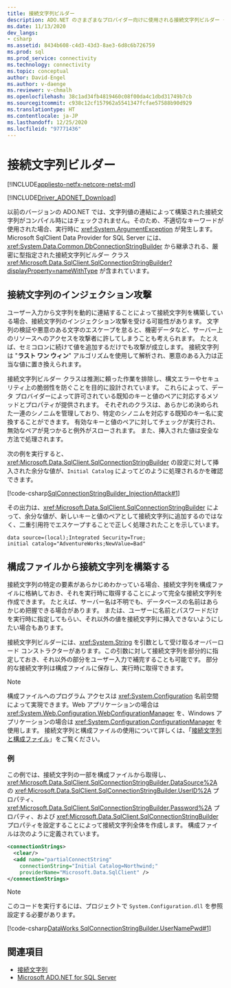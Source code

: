 ```yaml
---
title: 接続文字列ビルダー
description: ADO.NET のさまざまなプロバイダー向けに使用される接続文字列ビルダー クラスについて説明します。これらはすべて DbConnectionStringBuilder から継承されます。
ms.date: 11/13/2020
dev_langs:
- csharp
ms.assetid: 8434b608-c4d3-43d3-8ae3-6d8c6b726759
ms.prod: sql
ms.prod_service: connectivity
ms.technology: connectivity
ms.topic: conceptual
author: David-Engel
ms.author: v-daenge
ms.reviewer: v-chmalh
ms.openlocfilehash: 38c1ad34fb4819460c08f00da4c1dbd31749b7cb
ms.sourcegitcommit: c938c12cf157962a5541347fcfae57588b90d929
ms.translationtype: HT
ms.contentlocale: ja-JP
ms.lasthandoff: 12/25/2020
ms.locfileid: "97771436"
---
```

# <a name="connection-string-builders"></a>接続文字列ビルダー

[!INCLUDE[appliesto-netfx-netcore-netst-md](../../includes/appliesto-netfx-netcore-netst-md.md)]

[!INCLUDE[Driver_ADONET_Download](../../includes/driver_adonet_download.md)]

以前のバージョンの ADO.NET では、文字列値の連結によって構築された接続文字列がコンパイル時にはチェックされません。そのため、不適切なキーワードが使用された場合、実行時に <xref:System.ArgumentException> が発生します。 Microsoft SqlClient Data Provider for SQL Server には、<xref:System.Data.Common.DbConnectionStringBuilder> から継承される、厳密に型指定された接続文字列ビルダー クラス <xref:Microsoft.Data.SqlClient.SqlConnectionStringBuilder?displayProperty=nameWithType> が含まれています。

## <a name="connection-string-injection-attacks"></a>接続文字列のインジェクション攻撃

ユーザー入力から文字列を動的に連結することによって接続文字列を構築している場合、接続文字列のインジェクション攻撃を受ける可能性があります。 文字列の検証や悪意のある文字のエスケープを怠ると、機密データなど、サーバー上のリソースへのアクセスを攻撃者に許してしまうことも考えられます。 たとえば、セミコロンに続けて値を追加するだけでも攻撃が成立します。 接続文字列は "**ラスト ワン ウィン**" アルゴリズムを使用して解析され、悪意のある入力は正当な値に置き換えられます。

接続文字列ビルダー クラスは推測に頼った作業を排除し、構文エラーやセキュリティ上の脆弱性を防ぐことを目的に設計されています。 これらによって、データ プロバイダーによって許可されている既知のキーと値のペアに対応するメソッドとプロパティが提供されます。 それぞれのクラスは、あらかじめ決められた一連のシノニムを管理しており、特定のシノニムを対応する既知のキー名に変換することができます。 有効なキーと値のペアに対してチェックが実行され、無効なペアが見つかると例外がスローされます。 また、挿入された値は安全な方法で処理されます。

次の例を実行すると、<xref:Microsoft.Data.SqlClient.SqlConnectionStringBuilder> の設定に対して挿入された余分な値が、`Initial Catalog` によってどのように処理されるかを確認できます。

[!code-csharp[SqlConnectionStringBuilder_InjectionAttack#1](~/../sqlclient/doc/samples/SqlConnectionStringBuilder_InjectionAttack.cs#1)]

その出力は、<xref:Microsoft.Data.SqlClient.SqlConnectionStringBuilder> によって、余分な値が、新しいキーと値のペアとして接続文字列に追加するのではなく、二重引用符でエスケープすることで正しく処理されたことを示しています。

```output
data source=(local);Integrated Security=True;
initial catalog="AdventureWorks;NewValue=Bad"
```

## <a name="build-connection-strings-from-configuration-files"></a>構成ファイルから接続文字列を構築する

接続文字列の特定の要素があらかじめわかっている場合、接続文字列を構成ファイルに格納しておき、それを実行時に取得することによって完全な接続文字列を作成できます。 たとえば、サーバー名は不明でも、データベースの名前はあらかじめ把握できる場合があります。 または、ユーザーに名前とパスワードだけを実行時に指定してもらい、それ以外の値を接続文字列に挿入できないようにしたい場合もあります。

接続文字列ビルダーには、<xref:System.String> を引数として受け取るオーバーロード コンストラクターがあります。この引数に対して接続文字列を部分的に指定しておき、それ以外の部分をユーザー入力で補完することも可能です。 部分的な接続文字列は構成ファイルに保存し、実行時に取得できます。

> [!NOTE]
> 構成ファイルへのプログラム アクセスは <xref:System.Configuration> 名前空間によって実現できます。Web アプリケーションの場合は <xref:System.Web.Configuration.WebConfigurationManager> を、Windows アプリケーションの場合は <xref:System.Configuration.ConfigurationManager> を使用します。 接続文字列と構成ファイルの使用について詳しくは、「[接続文字列と構成ファイル](connection-strings-and-configuration-files.md)」をご覧ください。

### <a name="example"></a>例

この例では、接続文字列の一部を構成ファイルから取得し、<xref:Microsoft.Data.SqlClient.SqlConnectionStringBuilder.DataSource%2A> の <xref:Microsoft.Data.SqlClient.SqlConnectionStringBuilder.UserID%2A> プロパティ、<xref:Microsoft.Data.SqlClient.SqlConnectionStringBuilder.Password%2A> プロパティ、および <xref:Microsoft.Data.SqlClient.SqlConnectionStringBuilder> プロパティを設定することによって接続文字列全体を作成します。 構成ファイルは次のように定義されています。

```xml
<connectionStrings>
  <clear/>
  <add name="partialConnectString"
    connectionString="Initial Catalog=Northwind;"
    providerName="Microsoft.Data.SqlClient" />
</connectionStrings>
```

> [!NOTE]
> このコードを実行するには、プロジェクトで `System.Configuration.dll` を参照設定する必要があります。

[!code-csharp[DataWorks SqlConnectionStringBuilder.UserNamePwd#1](~/../sqlclient/doc/samples/SqlConnectionStringBuilder_UserNamePwd.cs#1)]
  
## <a name="see-also"></a>関連項目

- [接続文字列](connection-strings.md)
- [Microsoft ADO.NET for SQL Server](microsoft-ado-net-sql-server.md)
